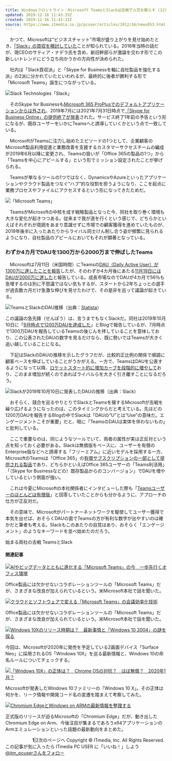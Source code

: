 ```yaml
---
title: Windowsフロントライン：Microsoft TeamsとSlackは舌戦で火花を散らす (12)
updated: 2019-12-16 11:43:33Z
created: 2019-12-16 11:43:33Z
source: https://www.itmedia.co.jp/pcuser/articles/1912/16/news053.html
---
```


　かつて、Microsoftは“ビジネスチャット”市場が盛り上がりを見せ始めたとき、[「Slack」の買収を検討していた](https://www.itmedia.co.jp/business/articles/1905/31/news045.html)ことが知られている。2016年当時の話だが、現CEOのサティア・ナデラ氏を含め、新旧幹部らが激論を交わす形でこの新しいトレンドにどう立ち向かうかの方向性が決められた。

　社内は「Slack買収派」と「Skype for Businessを軸に自社製品を強化する派」の2派に分かれていたといわれるが、最終的に後者が勝利する形で「Microsoft Teams」誕生につながっている。

[![](https://image.itmedia.co.jp/pcuser/articles/1912/16/ht1216_j01.jpg)](https://image.itmedia.co.jp/l/im/pcuser/articles/1912/16/l_ht1216_j01.jpg)Slack Technologies「Slack」

　そのSkype for Businessも[Microsoft 365 ProPlusでのデフォルトアプリケーションからは外され](https://www.itmedia.co.jp/pcuser/articles/1904/08/news039.html)、2019年7月には2021年7月31日時点で[「Skype for Business Online」の提供終了が発表](https://blogs.windows.com/japan/2019/07/30/skype-for-business-online-to-be-retired-in-2021/)された。サービス終了1年前の予告という形になるが、既存ユーザーをいかにTeamsへと誘導していくかという点で一致している。

　MicrosoftがTeamsに注力し始めたエピソードの1つとして、企業顧客のMicrosoft製品利用促進と業務改善を支援するカスタマーサクセスチームの編成が2019年6月以降に変更され、Teamsの扱いが「Office 365の製品の1つ」から「Teamsを中心にアピールする」という形でミッション設定されたことが挙げられる。

　Teamsが単なるツールの1つではなく、DynamicsやAzureといったアプリケーションやクラウド製品をつなぐ“ハブ”的な役割を担うようになり、ここを起点に業務プロセスやファイルにアクセスするという形になってきたためだ。

[![](https://image.itmedia.co.jp/pcuser/articles/1912/16/ht1216_j02.jpg)](https://image.itmedia.co.jp/l/im/pcuser/articles/1912/16/l_ht1216_j02.jpg)「Microsoft Teams」

　TeamsがMicrosoftの中核を成す戦略製品となった今、同社を取り巻く環境も大きな変化が起きつつある。従来まで我が道を行くという感じで、どちらかといえばそれぞれが周囲をあまり意識せずに市場での顧客獲得を進めていたものが、2019年後半に入ったあたりからライバル同士けん制し合う姿が頻繁に見られるようになり、自社製品のアピールにおいてもそれが顕著となっている。

### わずか4カ月でDAUを1300万から2000万まで伸ばしたTeams

　Microsoftは7月11日（米国時間）にTeamsの[DAU（Daily Active User）が1300万に達したことを報告](https://www.microsoft.com/en-us/microsoft-365/blog/2019/07/11/microsoft-teams-reaches-13-million-daily-active-users-introduces-4-new-ways-for-teams-to-work-better-together/)したが、そのわずか4カ月後にあたる[11月19日にはDAUが2000万に達した](https://www.microsoft.com/en-us/microsoft-365/blog/2019/11/19/5-attributes-successful-teams/)と報告している。成長市場なのでDAUが4カ月で56％も急増するのは別に不思議ではない気もするが、スタートから2年ちょっとの選手が過去数カ月だけ急激な伸びを見せたわけで、その是非を巡って議論が起きている。

[![](https://image.itmedia.co.jp/pcuser/articles/1912/16/ht1216_j04.jpg)](https://image.itmedia.co.jp/l/im/pcuser/articles/1912/16/l_ht1216_j04.jpg)TeamsとSlackのDAU推移（出典：[Statista](https://www.statista.com/chart/20028/daily-active-users-of-slack-and-microsoft-teams/)）

この議論の急先鋒（せんぽう）は、言うまでもなくSlackだ。同社は2019年10月10日に「[9月時点で1200万DAUを達成した](https://slackhq.com/work-is-fueled-by-true-engagement)」とBlogで報告しているが、7月時点で1300万DAUを報告しているTeamsの後じんを拝していることを意味しており、この公表されたDAUの数字を見るだけなら、既に勢いではTeamsが大きく追い越していることになる。

　下記はSlackのDAUの推移を示したグラフだが、比較的正比例の関係で順調に顧客ベースを伸ばしていることがうかがえる。一方で、TeamsはDAUを公表するようになって以降、[ロケットスタート的に増加カーブを段階的に増やして](https://www.theverge.com/2019/7/11/20689143/microsoft-teams-active-daily-users-stats-slack-competition)おり、このまま増加が続くのであればライバルらを大きく引き離すことになるだろう。

[![](https://image.itmedia.co.jp/pcuser/articles/1912/16/ht1216_j03.jpg)](https://image.itmedia.co.jp/l/im/pcuser/articles/1912/16/l_ht1216_j03.jpg)Slackが2019年10月10日に発表したDAUの推移（出典：Slack）

　おそらく、競合を巡るやりとりでSlackとTeamsを擁するMicrosoftが舌戦を繰り広げるようになったのは、このタイミングからだと考えている。先ほどの1200万DAUを報告するBlogの中でSlackは「DAUの“U”とは“Use”の意味だ。エンゲージメントこそが重要」だと、暗に「TeamsのDAUは実体を伴わないもの」と批判している。

　ここで重要なのは、同じようなツールでいて、両者の属性が実は正反対という点を知っておく必要がある。Slackは無償版をベースに、ユーザーを有償のEnterprise版などへと誘導する「フリーミアム」に近いモデルを採用する一方、MicrosoftのTeamsは「Office 365」の[有償サブスクリプションの一部として提供される製品](https://www.itmedia.co.jp/business/articles/1908/09/news042.html)であり、どちらかといえばOffice 365ユーザーの「Teams利活用」「（Skype for Businessなどの）既存製品からのコンバージョン」でDAUを増やしているという側面が強い。

　これは今夏にMicrosoftの本社関係者にインタビューした際も「[Teamsユーザーのほとんどは有償版](https://www.itmedia.co.jp/pcuser/articles/1907/19/news064.html)」と回答していたことからも分かるように、アプローチの仕方が正反対だ。

　その意味で、Microsoftがパートナーネットワークを駆使してユーザー獲得で本気を出せば、おそらくDAUの面でTeamsの方が有利な数字が出やすいのは確かだと筆者も考える。Slackもこのあたりの自覚はあり、おそらく「エンゲージメント」のようなキーワードを並べ始めたのだろう。

始まる両社の舌戦 TeamsとSlack

#### 関連記事

[![](https://image.itmedia.co.jp/pcuser/articles/1907/19/news064.jpg)AIやビッグデータとともに進化する「Microsoft Teams」の今　一歩先行くオフィス環境](https://www.itmedia.co.jp/pcuser/articles/1907/19/news064.html)

Office製品には欠かせないコラボレーションツールの「Microsoft Teams」だが、さまざまな改良が加えられているという。米Microsoft本社で話を聞いた。

[![](https://image.itmedia.co.jp/pcuser/articles/1907/02/news046.jpg)クラウドとソフトウェアで変える「Microsoft Teams」の会議効率化技術](https://www.itmedia.co.jp/pcuser/articles/1907/02/news046.html)

Office製品には欠かせないコラボレーションツールの「Microsoft Teams」だが、さまざまな改良が加えられているという。米Microsoft本社で話を聞いた。

[![](https://image.itmedia.co.jp/pcuser/articles/1912/05/news046.jpg)Windows 10Xのリリース時期は？　最新事情と「Windows 10 2004」の謎を探る](https://www.itmedia.co.jp/pcuser/articles/1912/05/news046.html)

今回は、Microsoftが2020年に発売を予定している2画面デバイス「Surface Neo」に採用されるOS「Windows 10X」を巡る最新情報と、Windows 10の命名ルールについてチェックする。

[![](https://image.itmedia.co.jp/pcuser/articles/1910/28/news043.jpg)「Windows 10X」の正体は？　Chrome OSの対抗？　ほぼ無償？　2020年1月？](https://www.itmedia.co.jp/pcuser/articles/1910/28/news043.html)

Microsoftが発表したWindows 10ファミリーの「Windows 10 X」。その正体は何かを、リーク情報や開発コード名の変遷を踏まえて考察してみた。

[![](https://image.itmedia.co.jp/pcuser/articles/1912/02/news049.jpg)Chromium EdgeとWindows on ARMの最新情報を整理する](https://www.itmedia.co.jp/pcuser/articles/1912/02/news049.html)

正式版のリリースが迫るMicrosoftの「Chromium Edge」だが、動き出したChromium Edge on Arm、今後注目が集まるであろうx64アプリケーションのArmエミュレーションといった話題の最新動向をまとめた。

　　　　　　**1**|2次のページへ
Copyright © ITmedia, Inc. All Rights Reserved.
この記事が気に入ったら
ITmedia PC USER に「いいね！」しよう
[@itm_pcuserさんをフォロー](https://twitter.com/itm_pcuser)